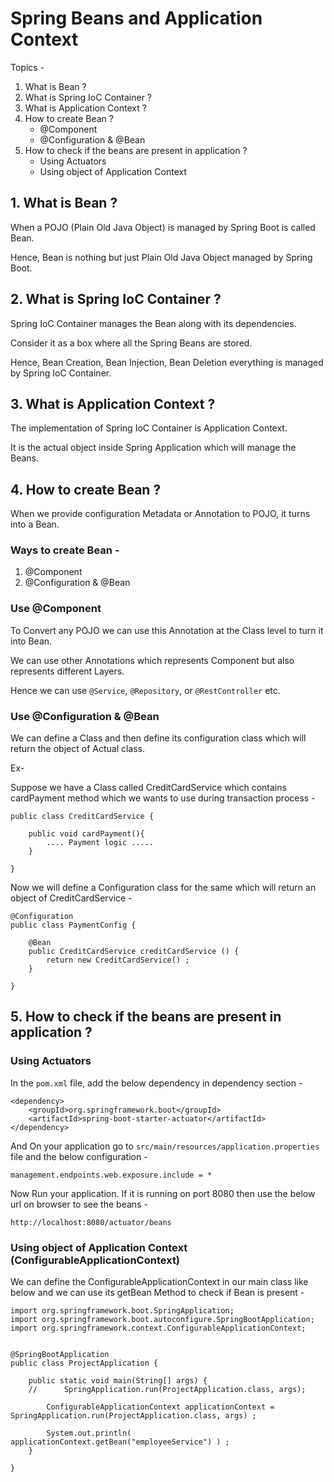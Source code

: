 # Spring Beans and Application Context

Topics - 

1. What is Bean ?
2. What is Spring IoC Container ?
3. What is Application Context ?
4. How to create Bean ?
    - @Component
    - @Configuration & @Bean
5. How to check if the beans are present in application ?
    - Using Actuators
    - Using object of Application Context



## 1. What is Bean ?

When a POJO (Plain Old Java Object) is managed by Spring Boot is called Bean.

Hence, Bean is nothing but just Plain Old Java Object managed by Spring Boot.



## 2. What is Spring IoC Container ?

Spring IoC Container manages the Bean along with its dependencies.

Consider it as a box where all the Spring Beans are stored.

Hence, Bean Creation, Bean Injection, Bean Deletion everything is managed by Spring IoC Container.



## 3. What is Application Context ?

The implementation of Spring IoC Container is Application Context.

It is the actual object inside Spring Application which will manage the Beans.


## 4. How to create Bean ?

When we provide configuration Metadata or Annotation to POJO, it turns into a Bean.

### Ways to create Bean - 
1. @Component
2. @Configuration & @Bean


### Use @Component

To Convert any POJO we can use this Annotation at the Class level to turn it into Bean.

We can use other Annotations which represents Component but also represents different Layers.

Hence we can use `@Service`, `@Repository`, or `@RestController` etc.


### Use @Configuration & @Bean

We can define a Class and then define its configuration class which will return the object of Actual class.

Ex-

Suppose we have a Class called CreditCardService which contains cardPayment method which we wants to use during transaction process - 

```
public class CreditCardService {
	
	public void cardPayment(){
        .... Payment logic .....
    }
	
}
```

Now we will define a Configuration class for the same which will return an object of CreditCardService - 

```
@Configuration
public class PaymentConfig {

    @Bean
    public CreditCardService creditCardService () {
        return new CreditCardService() ;
    }

}
```



## 5. How to check if the beans are present in application ?

### Using Actuators

In the `pom.xml` file, add the below dependency in dependency section - 

```
<dependency>
    <groupId>org.springframework.boot</groupId>
    <artifactId>spring-boot-starter-actuator</artifactId>
</dependency>
```

And On your application go to `src/main/resources/application.properties` file and the below configuration - 

```
management.endpoints.web.exposure.include = *
```

Now Run your application.
If it is running on port 8080 then use the below url on browser to see the beans - 

```
http://localhost:8080/actuator/beans
```


### Using object of Application Context (ConfigurableApplicationContext)

We can define the ConfigurableApplicationContext in our main class like below and we can use its getBean Method to check if Bean is present - 

```
import org.springframework.boot.SpringApplication;
import org.springframework.boot.autoconfigure.SpringBootApplication;
import org.springframework.context.ConfigurableApplicationContext;


@SpringBootApplication
public class ProjectApplication {

	public static void main(String[] args) {
    //		SpringApplication.run(ProjectApplication.class, args);
		
		ConfigurableApplicationContext applicationContext = SpringApplication.run(ProjectApplication.class, args) ;
		
        System.out.println( applicationContext.getBean("employeeService") ) ;
	}

}
```